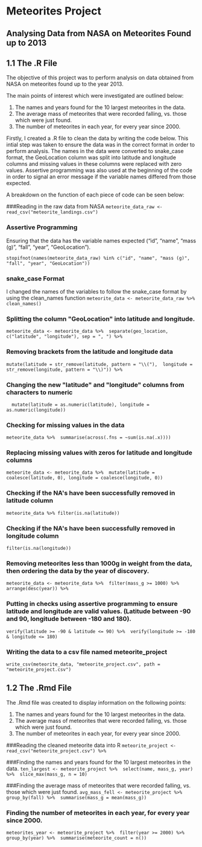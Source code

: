# Meteorites Project

## Analysing Data from NASA on Meteorites Found up to 2013

## 1.1 The .R File
The objective of this project was to perform analysis on data obtained from NASA on meteorites found up to the year 2013. 

The main points of interest which were investigated are outlined below:

1. The names and years found for the 10 largest meteorites in the data.
2. The average mass of meteorites that were recorded falling, vs. those which were just found.
3. The number of meteorites in each year, for every year since 2000.

Firstly, I created a .R file to clean the data by writing the code below. This intial step was taken to ensure the data was in the correct format in order to perform analysis. The names in the data were converted to snake_case format, the GeoLocation column was split into latitude and longitude columns and missing values in these columns were replaced with zero values. Assertive programming was also used at the beginning of the code in order to signal an error message if the variable names differed from those expected.

A breakdown on the function of each piece of code can be seen below:

###Reading in the raw data from NASA
`meteorite_data_raw <- read_csv("meteorite_landings.csv")`

### Assertive Programming
Ensuring that the data has the variable names expected (“id”, “name”, “mass (g)”, “fall”, “year”, “GeoLocation”).

`stopifnot(names(meteorite_data_raw) %in% c("id", "name", "mass (g)", "fall", "year", "GeoLocation"))`

### snake_case Format
I changed the names of the variables to follow the snake_case format by using the clean_names function
`meteorite_data <- meteorite_data_raw %>% 
  clean_names()`

### Splitting the column "GeoLocation" into latitude and longitude.

`meteorite_data <- meteorite_data %>% 
  separate(geo_location, c("latitude", "longitude"), sep = ", ") %>%` 
  
### Removing brackets from the latitude and longitude data
  `mutate(latitude = str_remove(latitude, pattern = "\\("), 
         longitude = str_remove(longitude, pattern = "\\)")) %>%`
         
### Changing the new "latitude" and "longitude" columns from characters to numeric
`  mutate(latitude = as.numeric(latitude),
         longitude = as.numeric(longitude))`
  

### Checking for missing values in the data
`meteorite_data %>% 
summarise(across(.fns = ~sum(is.na(.x))))
`
### Replacing missing values with zeros for latitude and longitude columns
`meteorite_data <- meteorite_data %>% 
  mutate(latitude = coalesce(latitude, 0),
         longitude = coalesce(longitude, 0))`

### Checking if the NA's have been successfully removed in latitude column  
  `meteorite_data %>% filter(is.na(latitude))`

### Checking if the NA's have been successfully removed in longitude column
  `filter(is.na(longitude))`

### Removing meteorites less than 1000g in weight from the data, then ordering the data by the year of discovery.
 `meteorite_data <- meteorite_data %>% 
  filter(mass_g >= 1000) %>% arrange(desc(year)) %>%`
  
### Putting in checks using assertive programming to ensure latitude and longitude are valid values. (Latitude between -90 and 90, longitude between -180 and 180).
`verify(latitude >= -90 & latitude <= 90) %>% 
verify(longitude >= -180 & longitude <= 180)`

### Writing the data to a csv file named meteorite_project
`write_csv(meteorite_data, "meteorite_project.csv", path = "meteorite_project.csv")`

## 1.2 The .Rmd File
The .Rmd file was created to display information on the following points:

1. The names and years found for the 10 largest meteorites in the data.
2. The average mass of meteorites that were recorded falling, vs. those which were just found.
3. The number of meteorites in each year, for every year since 2000.

###Reading the cleaned meteorite data into R
`meteorite_project <- 
read_csv("meteorite_project.csv") %>%`

###Finding the names and years found for the 10 largest meteorites in the data.
  `ten_largest <- meteorite_project %>% 
  select(name, mass_g, year) %>% 
  slice_max(mass_g, n = 10)`

###Finding the average mass of meteorites that were recorded falling, vs. those which were just found.
`avg_mass_fell <- meteorite_project %>% 
  group_by(fall) %>% 
  summarise(mass_g = mean(mass_g))`

### Finding the number of meteorites in each year, for every year since 2000.
`meteorites_year <- meteorite_project %>% 
  filter(year >= 2000) %>% 
  group_by(year) %>% 
  summarise(meteorite_count = n())`
 
